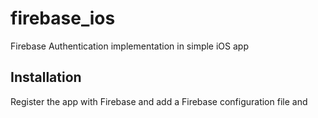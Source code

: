 # firebase_ios

Firebase Authentication implementation in simple iOS app

## Installation

Register the app with Firebase and add a Firebase configuration file and 
